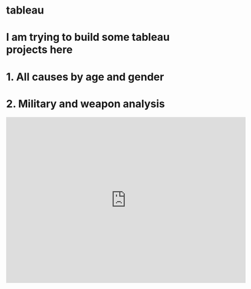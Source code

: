 # tableau
# I am trying to build some tableau projects here
# 1. All causes by age and gender
# 2. Military and weapon analysis

<iframe seamless frameborder="0" src="https://public.tableau.com/profile/john2667#!/vizhome/AllCausesbyAgeandGender/Sheet2?:embed=yes&:display_count=yes&:showVizHome=no" width = '650' height = '450' scrolling='yes' ></iframe>    
